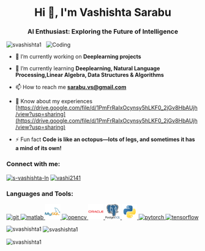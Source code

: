 <h1 align="center">Hi 👋, I'm Vashishta Sarabu</h1>
<h3 align="center">AI Enthusiast: Exploring the Future of Intelligence</h3>
<img align="right" alt="Coding" width="400" src="https://cdn.dribbble.com/users/1162077/screenshots/3848914/media/7ed7d5ca074b48b328150e5a231e8d1f.gif">
<p align="left"> <img src="https://komarev.com/ghpvc/?username=svashishta1&label=Profile%20views&color=0e75b6&style=flat" alt="svashishta1" /> </p>

- 🔭 I’m currently working on **Deeplearning projects**

- 🌱 I’m currently learning **Deeplearning, Natural Language Processing,Linear Algebra, Data Structures & Algorithms**

- 📫 How to reach me **sarabu.vs@gmail.com**

- 📄 Know about my experiences [https://drive.google.com/file/d/1PmFrRaIxOcynsy5hLKF0_2jGv8HbAUjh/view?usp=sharing](https://drive.google.com/file/d/1PmFrRaIxOcynsy5hLKF0_2jGv8HbAUjh/view?usp=sharing)

- ⚡ Fun fact **Code is like an octopus—lots of legs, and sometimes it has a mind of its own!**

<h3 align="left">Connect with me:</h3>
<p align="left">
<a href="https://linkedin.com/in/s-vashishta-ln" target="blank"><img align="center" src="https://raw.githubusercontent.com/rahuldkjain/github-profile-readme-generator/master/src/images/icons/Social/linked-in-alt.svg" alt="s-vashishta-ln" height="30" width="40" /></a>
<a href="https://www.leetcode.com/vashi2141" target="blank"><img align="center" src="https://raw.githubusercontent.com/rahuldkjain/github-profile-readme-generator/master/src/images/icons/Social/leet-code.svg" alt="vashi2141" height="30" width="40" /></a>
</p>

<h3 align="left">Languages and Tools:</h3>
<p align="left"> <a href="https://git-scm.com/" target="_blank" rel="noreferrer"> <img src="https://www.vectorlogo.zone/logos/git-scm/git-scm-icon.svg" alt="git" width="40" height="40"/> </a> <a href="https://www.mathworks.com/" target="_blank" rel="noreferrer"> <img src="https://upload.wikimedia.org/wikipedia/commons/2/21/Matlab_Logo.png" alt="matlab" width="40" height="40"/> </a> <a href="https://www.mysql.com/" target="_blank" rel="noreferrer"> <img src="https://raw.githubusercontent.com/devicons/devicon/master/icons/mysql/mysql-original-wordmark.svg" alt="mysql" width="40" height="40"/> </a> <a href="https://opencv.org/" target="_blank" rel="noreferrer"> <img src="https://www.vectorlogo.zone/logos/opencv/opencv-icon.svg" alt="opencv" width="40" height="40"/> </a> <a href="https://www.oracle.com/" target="_blank" rel="noreferrer"> <img src="https://raw.githubusercontent.com/devicons/devicon/master/icons/oracle/oracle-original.svg" alt="oracle" width="40" height="40"/> </a> <a href="https://www.postgresql.org" target="_blank" rel="noreferrer"> <img src="https://raw.githubusercontent.com/devicons/devicon/master/icons/postgresql/postgresql-original-wordmark.svg" alt="postgresql" width="40" height="40"/> </a> <a href="https://www.python.org" target="_blank" rel="noreferrer"> <img src="https://raw.githubusercontent.com/devicons/devicon/master/icons/python/python-original.svg" alt="python" width="40" height="40"/> </a> <a href="https://pytorch.org/" target="_blank" rel="noreferrer"> <img src="https://www.vectorlogo.zone/logos/pytorch/pytorch-icon.svg" alt="pytorch" width="40" height="40"/> </a> <a href="https://www.tensorflow.org" target="_blank" rel="noreferrer"> <img src="https://www.vectorlogo.zone/logos/tensorflow/tensorflow-icon.svg" alt="tensorflow" width="40" height="40"/> </a> </p>

<p><img align="left" src="https://github-readme-stats.vercel.app/api/top-langs?username=svashishta1&show_icons=true&locale=en&layout=compact" alt="svashishta1" /></p>

<p>&nbsp;<img align="center" src="https://github-readme-stats.vercel.app/api?username=svashishta1&show_icons=true&locale=en" alt="svashishta1" /></p>

<p><img align="center" src="https://github-readme-streak-stats.herokuapp.com/?user=svashishta1&" alt="svashishta1" /></p>
